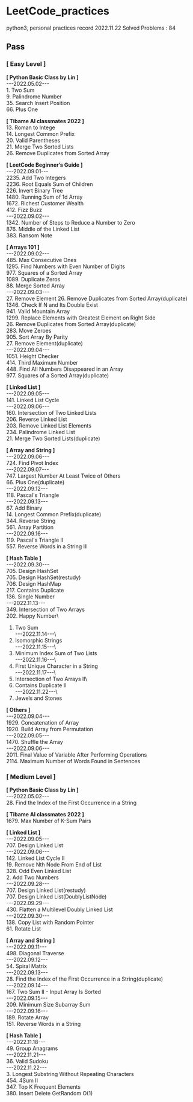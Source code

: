# LeetCode_practices
python3, personal practices record
2022.11.22
Solved Problems : 84

## **Pass**
### **[ Easy Level ]**
**[ Python Basic Class by Lin ]**\
---2022.05.02---\
1\. Two Sum\
9. Palindrome Number\
35. Search Insert Position\
66. Plus One

**[ Tibame AI classmates 2022 ]**\
13. Roman to Intege\
14. Longest Common Prefix\
20. Valid Parentheses\
21. Merge Two Sorted Lists\
26. Remove Duplicates from Sorted Array

**[ LeetCode Beginner’s Guide ]**\
---2022.09.01---\
2235. Add Two Integers\
2236. Root Equals Sum of Children\
226. Invert Binary Tree\
1480. Running Sum of 1d Array\
1672. Richest Customer Wealth\
412. Fizz Buzz\
---2022.09.02---\
1342. Number of Steps to Reduce a Number to Zero\
876. Middle of the Linked List\
383. Ransom Note

**[ Arrays 101 ]**\
---2022.09.02---\
485. Max Consecutive Ones\
1295. Find Numbers with Even Number of Digits\
977. Squares of a Sorted Array\
1089. Duplicate Zeros\
88. Merge Sorted Array\
---2022.09.03---\
27. Remove Element
26. Remove Duplicates from Sorted Array(duplicate)\
1346. Check If N and Its Double Exist\
941. Valid Mountain Array\
1299. Replace Elements with Greatest Element on Right Side\
26. Remove Duplicates from Sorted Array(duplicate)\
283. Move Zeroes\
905. Sort Array By Parity\
27. Remove Element(duplicate)\
---2022.09.04---\
1051. Height Checker\
414. Third Maximum Number\
448. Find All Numbers Disappeared in an Array\
977. Squares of a Sorted Array(duplicate)

**[ Linked List ]**\
---2022.09.05---\
141. Linked List Cycle\
---2022.09.06---\
160. Intersection of Two Linked Lists\
206. Reverse Linked List\
203. Remove Linked List Elements\
234. Palindrome Linked List\
21. Merge Two Sorted Lists(duplicate)

**[ Array and String ]**\
---2022.09.06---\
724. Find Pivot Index\
---2022.09.07---\
747. Largest Number At Least Twice of Others\
66. Plus One(duplicate)\
---2022.09.12---\
118. Pascal's Triangle\
---2022.09.13---\
67. Add Binary\
14. Longest Common Prefix(duplicate)\
344. Reverse String\
561. Array Partition\
---2022.09.16---\
119. Pascal's Triangle II\
557. Reverse Words in a String III

**[ Hash Table ]**\
---2022.09.30---\
705. Design HashSet\
705. Design HashSet(restudy)\
706. Design HashMap\
217. Contains Duplicate\
136. Single Number\
---2022.11.13---\
349. Intersection of Two Arrays\
202. Happy Number\
1. Two Sum\
---2022.11.14---\
205. Isomorphic Strings\
---2022.11.15---\
599. Minimum Index Sum of Two Lists\
---2022.11.16---\
387. First Unique Character in a String\
---2022.11.17---\
350. Intersection of Two Arrays II\
219. Contains Duplicate II\
---2022.11.22---\
771. Jewels and Stones

**[ Others ]**\
---2022.09.04---\
1929. Concatenation of Array\
1920. Build Array from Permutation\
---2022.09.05---\
1470. Shuffle the Array\
---2022.09.06---\
2011. Final Value of Variable After Performing Operations\
2114. Maximum Number of Words Found in Sentences




### **[ Medium Level ]**
**[ Python Basic Class by Lin ]**\
---2022.05.02---\
28. Find the Index of the First Occurrence in a String

**[ Tibame AI classmates 2022 ]**\
1679. Max Number of K-Sum Pairs

**[ Linked List ]**\
---2022.09.05---\
707. Design Linked List\
---2022.09.06---\
142. Linked List Cycle II\
19. Remove Nth Node From End of List\
328. Odd Even Linked List\
2. Add Two Numbers\
---2022.09.28---\
707. Design Linked List(restudy)\
707. Design Linked List(DoublyListNode)\
---2022.09.29---\
430. Flatten a Multilevel Doubly Linked List\
---2022.09.30---\
138. Copy List with Random Pointer\
61. Rotate List

**[ Array and String ]**\
---2022.09.11---\
498. Diagonal Traverse\
---2022.09.12---\
54. Spiral Matrix\
---2022.09.13---\
28. Find the Index of the First Occurrence in a String(duplicate)\
---2022.09.14---\
167. Two Sum II - Input Array Is Sorted\
---2022.09.15---\
209. Minimum Size Subarray Sum\
---2022.09.16---\
189. Rotate Array\
151. Reverse Words in a String

**[ Hash Table ]**\
---2022.11.18---\
49. Group Anagrams\
---2022.11.21---\
36. Valid Sudoku\
---2022.11.22---\
3. Longest Substring Without Repeating Characters\
454. 4Sum II\
347. Top K Frequent Elements\
380. Insert Delete GetRandom O(1)
